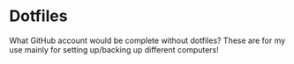 Dotfiles
=============

What GitHub account would be complete without dotfiles?
These are for my use mainly for setting up/backing up different computers!
